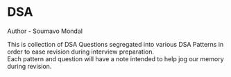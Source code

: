 # DSA
Author - Soumavo Mondal

This is collection of DSA Questions segregated into various DSA Patterns in order to ease revision during interview preparation.</br>
Each pattern and question will have a note intended to help jog our memory during revision.